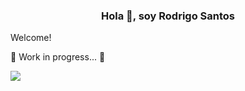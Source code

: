 
<h3 align="center">Hola 👋, soy Rodrigo Santos</h3>

Welcome!

🚧 Work in progress... 🚧

   <p align="left">
   <img src="https://img.shields.io/badge/STATUS-EN%20DESAROLLO-green">
   </p>

